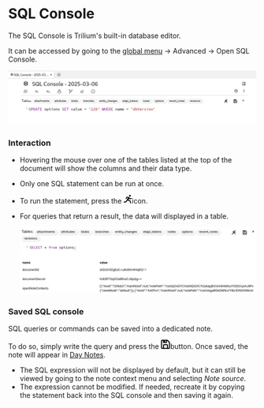 # SQL Console
The SQL Console is Trilium's built-in database editor.

It can be accessed by going to the [global menu](../../../Basic%20Concepts/UI%20Elements) → Advanced → Open SQL Console.

![](3_SQL%20Console_image.png)

### Interaction

*   Hovering the mouse over one of the tables listed at the top of the document will show the columns and their data type.
*   Only one SQL statement can be run at once.
*   To run the statement, press the ![](1_SQL%20Console_image.png)icon.
*   For queries that return a result, the data will displayed in a table.
    
    ![](SQL%20Console_image.png)
    

### Saved SQL console

SQL queries or commands can be saved into a dedicated note.

To do so, simply write the query and press the ![](2_SQL%20Console_image.png)button. Once saved, the note will appear in [Day Notes](../../Advanced%20Showcases/Day%20Notes.md).

*   The SQL expression will not be displayed by default, but it can still be viewed by going to the note context menu and selecting _Note source_.
*   The expression cannot be modified. If needed, recreate it by copying the statement back into the SQL console and then saving it again.